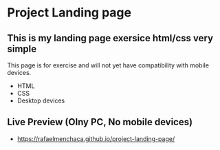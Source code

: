 # Project Landing page
## This is my landing page exersice html/css very simple 

This page is for exercise and will not yet have compatibility with mobile devices.

- HTML
- CSS
- Desktop devices

## Live Preview (Olny PC, No mobile devices)
- https://rafaelmenchaca.github.io/project-landing-page/
